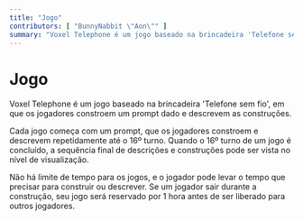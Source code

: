 ```yaml
---
title: "Jogo"
contributors: [ "BunnyNabbit \"Aon\"" ]
summary: "Voxel Telephone é um jogo baseado na brincadeira 'Telefone sem fio', em que os jogadores constroem um prompt dado e descrevem as construções."
---
```


# Jogo

Voxel Telephone é um jogo baseado na brincadeira 'Telefone sem fio', em que os jogadores constroem um prompt dado e descrevem as construções.

Cada jogo começa com um prompt, que os jogadores constroem e descrevem repetidamente até o 16º turno. Quando o 16º turno de um jogo é concluído, a sequência final de descrições e construções pode ser vista no nível de visualização.

Não há limite de tempo para os jogos, e o jogador pode levar o tempo que precisar para construir ou descrever. Se um jogador sair durante a construção, seu jogo será reservado por 1 hora antes de ser liberado para outros jogadores.
